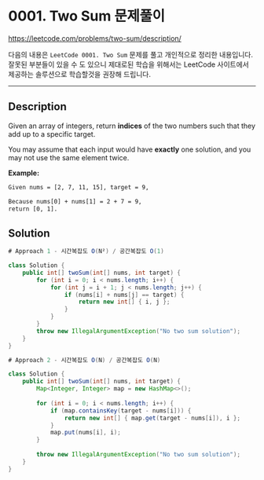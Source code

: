 # 0001. Two Sum 문제풀이

<https://leetcode.com/problems/two-sum/description/>

다음의 내용은 `LeetCode 0001. Two Sum` 문제를 풀고 개인적으로 정리한 내용입니다. 잘못된 부분들이 있을 수 도 있으니 제대로된 학습을 위해서는 LeetCode 사이트에서 제공하는 솔루션으로 학습할것을 권장해 드립니다.

---

## Description

Given an array of integers, return <b>indices</b> of the two numbers such that they add up to a specific target.

You may assume that each input would have <b>exactly</b> one solution, and you may not use the same element twice.

<b>Example:</b>

```txt
Given nums = [2, 7, 11, 15], target = 9,

Because nums[0] + nums[1] = 2 + 7 = 9,
return [0, 1].
```

## Solution

```java
# Approach 1 - 시간복잡도 O(N²) / 공간복잡도 O(1)

class Solution {
    public int[] twoSum(int[] nums, int target) {
        for (int i = 0; i < nums.length; i++) {
            for (int j = i + 1; j < nums.length; j++) {
                if (nums[i] + nums[j] == target) {
                    return new int[] { i, j };
                }
            }
        }
        throw new IllegalArgumentException("No two sum solution");
    }
}
```

```java
# Approach 2 - 시간복잡도 O(N) / 공간복잡도 O(N)

class Solution {
    public int[] twoSum(int[] nums, int target) {
        Map<Integer, Integer> map = new HashMap<>();
        
        for (int i = 0; i < nums.length; i++) {
            if (map.containsKey(target - nums[i])) {
                return new int[] { map.get(target - nums[i]), i };
            }
            map.put(nums[i], i);
        }
        
        throw new IllegalArgumentException("No two sum solution");
    }
}
```